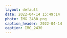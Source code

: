 ```yaml
---
layout: default
date: 2022-04-14 15:49:14
photo: IMG_2430.png
caption_header: 2022-04-14
caption: IMG_2430
---
```

